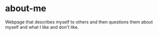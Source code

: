 # about-me
Webpage that describes myself to others and then questions them about myself and what I like and don't like.
